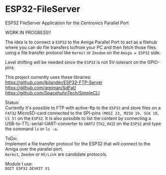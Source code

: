 # ESP32-FileServer
ESP32 FileServer Application for the Centronics Parallel Port

WORK IN PROGRESS!!

The idea is to connect a `ESP32` to the Amiga Parallel Port to act as a filehub where you can do file transfers to/from your PC and then fetch those files using a file transfer protocol like `Kermit` or `Zmodem` on the `Amiga ⇄ ESP32` side.

Level shifting will be needed since the `ESP32` is not 5V-tolerant on the GPIO-pins

This project currently uses these libraries: <br />
https://github.com/jbilander/ESP32-FTP-Server <br />
https://github.com/greiman/SdFat/ <br />
https://github.com/SpacehuhnTech/SimpleCLI <br />

Status:<br />
Currently it's possible to FTP with active-ftp to the `ESP32` and store files on a `FAT32` MicroSD-card connected to the SPI-pins `(MOSI 23, MISO 19, SCK 18, CS 5)` on the `ESP32`.
It is also possible to list the content by connecting a USB-to-TTL-serial-UART-converter to `UART2` (`TX2`, `RX2`) on the `ESP32` and type the command `ls` or `ls -a`.

ToDo:<br />
Implement a file transfer protocol for the ESP32 that will connect to the Amiga over the parallel port.<br />
`Kermit`, `Zmodem` or `HS/Link` are candidate protocols.

Module I use:<br />
`DOIT ESP32 DEVKIT V1`

